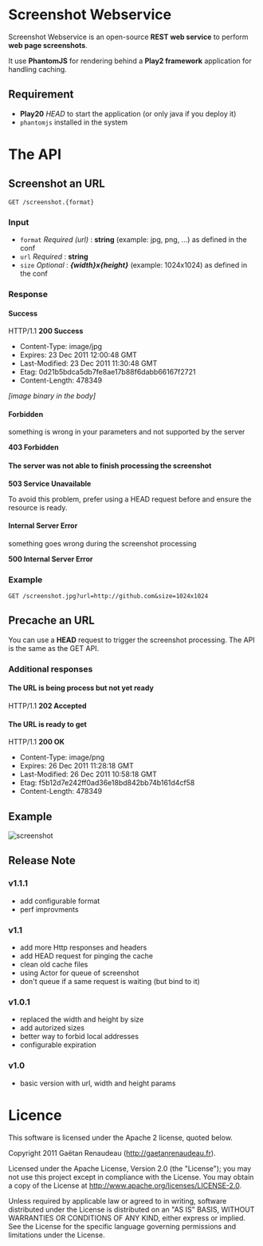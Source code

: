 Screenshot Webservice
=====================

Screenshot Webservice is an open-source **REST web service** to perform **web page screenshots**.

It use **PhantomJS** for rendering behind a **Play2 framework** application for handling caching.

Requirement
-----------

* **Play20** *HEAD* to start the application (or only java if you deploy it)
* `phantomjs` installed in the system


The API
=======

Screenshot an URL
-----------------

`GET /screenshot.{format}`

### Input

* `format` *Required (url)* : **string** (example: jpg, png, ...) as defined in the conf
* `url` *Required* : **string**
* `size` *Optional* : ***{width}*x*{height}*** (example: 1024x1024) as defined in the conf

### Response

#### Success

HTTP/1.1 **200 Success**

* Content-Type: image/jpg
* Expires: 23 Dec 2011 12:00:48 GMT
* Last-Modified: 23 Dec 2011 11:30:48 GMT
* Etag: 0d21b5bdca5db7fe8ae17b88f6dabb66167f2721
* Content-Length: 478349

*[image binary in the body]*

#### Forbidden
something is wrong in your parameters and not supported by the server

**403 Forbidden**

#### The server was not able to finish processing the screenshot

**503 Service Unavailable**

To avoid this problem, prefer using a HEAD request before and ensure the resource is ready.


#### Internal Server Error
something goes wrong during the screenshot processing

**500 Internal Server Error**

### Example

`GET /screenshot.jpg?url=http://github.com&size=1024x1024`

Precache an URL
-----------------
You can use a **HEAD** request to trigger the screenshot processing.
The API is the same as the GET API.

### Additional responses

#### The URL is being process but not yet ready

HTTP/1.1 **202 Accepted**

#### The URL is ready to get

HTTP/1.1 **200 OK**

* Content-Type: image/png
* Expires: 26 Dec 2011 11:28:18 GMT
* Last-Modified: 26 Dec 2011 10:58:18 GMT
* Etag: f5b12d7e242ff0ad36e18bd842bb74b161d4cf58
* Content-Length: 478349

Example
-------

![screenshot](http://i.imgur.com/rt3w6.png)


Release Note
------------

### v1.1.1
  * add configurable format
  * perf improvments

### v1.1
  * add more Http responses and headers
  * add HEAD request for pinging the cache
  * clean old cache files
  * using Actor for queue of screenshot
  * don't queue if a same request is waiting (but bind to it)

### v1.0.1
  * replaced the width and height by size
  * add autorized sizes
  * better way to forbid local addresses
  * configurable expiration

### v1.0
  * basic version with url, width and height params

Licence
=======

This software is licensed under the Apache 2 license, quoted below.

Copyright 2011 Gaëtan Renaudeau (http://gaetanrenaudeau.fr).

Licensed under the Apache License, Version 2.0 (the "License"); you may not use this project except in compliance with the License. You may obtain a copy of the License at http://www.apache.org/licenses/LICENSE-2.0.

Unless required by applicable law or agreed to in writing, software distributed under the License is distributed on an "AS IS" BASIS, WITHOUT WARRANTIES OR CONDITIONS OF ANY KIND, either express or implied. See the License for the specific language governing permissions and limitations under the License.

